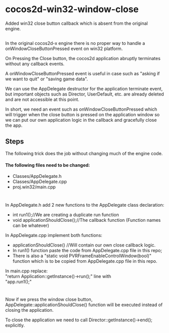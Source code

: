 
# cocos2d-win32-window-close

Added win32 close button callback which is absent from the original engine.




##
In the original cocos2d-x engine there is no proper way to handle a onWindowCloseButtonPressed event on win32 platform.

On Pressing the Close button, the cocos2d application abruptly terminates without any callback events.

A onWindowCloseButtonPressed event is useful in case such as "asking if we want to quit" or "saving game data". 

We can use the AppDelegate destructor for the application terminate event, but important objects such as Director, UserDefault, etc. 
are already deleted and are not accessible at this point. 

In short, we need an event such as onWindowCloseButtonPressed which will trigger when the close button is pressed on the application window so we can put
our own application logic in the callback and gracefully close the app.

## Steps

The following trick does the job without changing much of the engine code.

#### The following files need to be changed:
- Classes/AppDelegate.h
- Classes/AppDelegate.cpp
- proj.win32/main.cpp	

#	  
	  
In AppDelegate.h add 2 new functions to the AppDelegate class declaration:
  - int run1();//We are creating a duplicate run function
  - void applicationShouldClose();//The callback function
(Function names can be whatever)
	  
In AppDelegate.cpp implement both functions:
  - applicationShouldClose() //Will contain our own close callback logic.
  - In run1() function paste the code from AppDelegate.cpp file in this repo;
  - There is also a "static void PVRFrameEnableControlWindow(bool)" function which is to be copied from AppDelegate.cpp file in this repo.
										                      
In main.cpp replace:  
"return Application::getInstance()->run();" line with  
"app.run1();"
					
#

Now if we press the window close button, AppDelegate::applicationShouldClose() function will be executed instead of closing the application.

To close the application we need to call Director::getInstance()->end(); explicitly.
